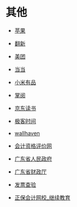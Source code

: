 # 其他


<div id = "首"></div>
<script src = "../js/首.js"></script>


* [苹果](https://www.apple.com.cn/)
* [翻新](https://www.apple.com.cn/shop/refurbished)


* [美团](https://i.meituan.com/)
* [当当](http://m.dangdang.com/)
* [小米有品](https://m.xiaomiyoupin.com/main)


* [掌阅](https://m.zhangyue.com/)
* [京东读书](https://e.m.jd.com/)
* [极客时间](https://time.geekbang.org/)


* [wallhaven](https://wallhaven.cc/)


* [会计资格评价网](http://kzp.mof.gov.cn/)
* [广东省人民政府](https://www.gd.gov.cn/)
* [广东省财政厅](http://czt.gd.gov.cn/)
* [发票查验](https://inv-veri.chinatax.gov.cn/index.html)


* [正保会计网校_继续教育](http://jxjy.chinaacc.com/gd)
